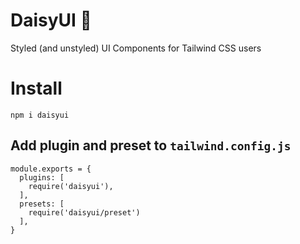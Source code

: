 # DaisyUI 🌼

Styled (and unstyled) UI Components for Tailwind CSS users


# Install  

```
npm i daisyui
```

## Add plugin and preset to `tailwind.config.js`
```
module.exports = {
  plugins: [
    require('daisyui'),
  ],
  presets: [
    require('daisyui/preset')
  ],
}

```
